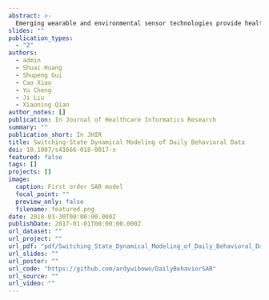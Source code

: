 ```yaml
---
abstract: >-
  Emerging wearable and environmental sensor technologies provide health professionals with unprecedented capacity to continuously collect human behavioral data for health monitoring and management. This enables new solutions to mitigate globally emerging health problems such as obesity. With such outburst of dynamic sensor data, it is critical that appropriate mathematical models and computational methods are developed to translate the collected data into accurate characterization of the underlying health dynamics, enabling more reliable personalized monitoring, prediction, and intervention of health status changes. In addition to addressing common analytic challenges in analyzing sensor behavioral data, such as missing values and outliers, we focus on modeling heterogeneous dynamics to better capture health status changes under different conditions, which may lead to more effective state-dependent intervention strategies. We implement switching-state dynamic system models with different complexity levels on real-world daily behavioral data. Evaluation experiments of these models are conducted to demonstrate the importance of modeling the dynamic heterogeneity, as well as simultaneously conducting missing value imputation and outlier detection in achieving interpretable health dynamic models with better prediction of health status changes.
slides: ""
publication_types:
  - "2"
authors:
  - admin
  - Shuai Huang
  - Shupeng Gui
  - Cao Xiao
  - Yu Cheng
  - Ji Liu
  - Xiaoning Qian
author_notes: []
publication: In Journal of Healthcare Informatics Research
summary: ""
publication_short: In JHIR
title: Switching-State Dynamical Modeling of Daily Behavioral Data
doi: 10.1007/s41666-018-0017-x
featured: false
tags: []
projects: []
image:
  caption: First order SAR model
  focal_point: ""
  preview_only: false
  filename: featured.png
date: 2018-03-30T00:00:00.000Z
publishDate: 2017-01-01T00:00:00.000Z
url_dataset: ""
url_project: ""
url_pdf: "pdf/Switching_State_Dynamical_Modeling_of_Daily_Behavioral_Data.pdf"
url_slides: ""
url_poster: ""
url_code: "https://github.com/ardywibowo/DailyBehaviorSAR"
url_source: ""
url_video: ""
---
```

